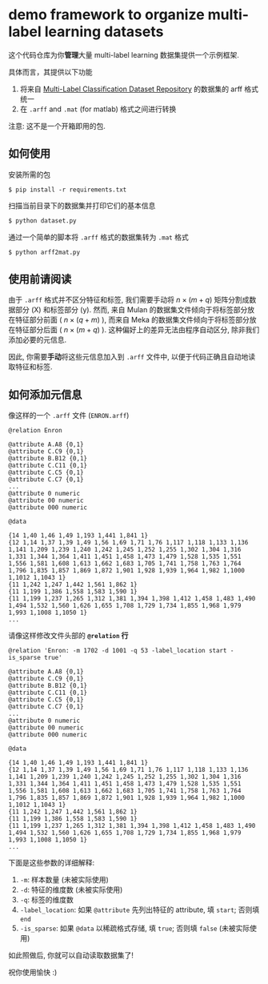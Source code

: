 # demo framework to organize multi-label learning datasets

这个代码仓库为你**管理**大量 multi-label learning 数据集提供一个示例框架. 

具体而言，其提供以下功能

1. 将来自 [Multi-Label Classification Dataset Repository](https://www.uco.es/kdis/mllresources/) 的数据集的 arff 格式统一
2. 在 `.arff` and `.mat` (for matlab) 格式之间进行转换

注意: 这不是一个开箱即用的包. 

## 如何使用

安装所需的包

```
$ pip install -r requirements.txt
```

扫描当前目录下的数据集并打印它们的基本信息

```bash
$ python dataset.py
```

通过一个简单的脚本将  `.arff` 格式的数据集转为 `.mat` 格式

```bash
$ python arff2mat.py
```

## 使用前请阅读

由于 `.arff` 格式并不区分特征和标签, 
我们需要手动将 $n \times (m+q)$ 矩阵分割成数据部分 (X) 和标签部分 (y). 
然而, 来自 Mulan 的数据集文件倾向于将标签部分放在特征部分前面 ( $n \times (q+m)$ ), 
而来自 Meka 的数据集文件倾向于将标签部分放在特征部分后面 ( $n \times (m+q)$ ). 
这种偏好上的差异无法由程序自动区分, 除非我们添加必要的元信息.

因此, 你需要**手动**将这些元信息加入到 `.arff` 文件中, 
以便于代码正确且自动地读取特征和标签. 


## 如何添加元信息

像这样的一个 `.arff` 文件 (`ENRON.arff`) 

```
@relation Enron

@attribute A.A8 {0,1}
@attribute C.C9 {0,1}
@attribute B.B12 {0,1}
@attribute C.C11 {0,1}
@attribute C.C5 {0,1}
@attribute C.C7 {0,1}
...
@attribute 0 numeric
@attribute 00 numeric
@attribute 000 numeric

@data

{14 1,40 1,46 1,49 1,193 1,441 1,841 1}
{12 1,14 1,37 1,39 1,49 1,56 1,69 1,71 1,76 1,117 1,118 1,133 1,136 1,141 1,209 1,239 1,240 1,242 1,245 1,252 1,255 1,302 1,304 1,316 1,331 1,344 1,364 1,411 1,451 1,458 1,473 1,479 1,528 1,535 1,551 1,556 1,581 1,608 1,613 1,662 1,683 1,705 1,741 1,758 1,763 1,764 1,796 1,835 1,857 1,869 1,872 1,901 1,928 1,939 1,964 1,982 1,1000 1,1012 1,1043 1}
{11 1,242 1,247 1,442 1,561 1,862 1}
{11 1,199 1,386 1,558 1,583 1,590 1}
{11 1,199 1,237 1,265 1,312 1,381 1,394 1,398 1,412 1,458 1,483 1,490 1,494 1,532 1,560 1,626 1,655 1,708 1,729 1,734 1,855 1,968 1,979 1,993 1,1008 1,1050 1}
...
```

请像这样修改文件头部的 **`@relation` 行**

```
@relation 'Enron: -m 1702 -d 1001 -q 53 -label_location start -is_sparse true'

@attribute A.A8 {0,1}
@attribute C.C9 {0,1}
@attribute B.B12 {0,1}
@attribute C.C11 {0,1}
@attribute C.C5 {0,1}
@attribute C.C7 {0,1}
...
@attribute 0 numeric
@attribute 00 numeric
@attribute 000 numeric

@data

{14 1,40 1,46 1,49 1,193 1,441 1,841 1}
{12 1,14 1,37 1,39 1,49 1,56 1,69 1,71 1,76 1,117 1,118 1,133 1,136 1,141 1,209 1,239 1,240 1,242 1,245 1,252 1,255 1,302 1,304 1,316 1,331 1,344 1,364 1,411 1,451 1,458 1,473 1,479 1,528 1,535 1,551 1,556 1,581 1,608 1,613 1,662 1,683 1,705 1,741 1,758 1,763 1,764 1,796 1,835 1,857 1,869 1,872 1,901 1,928 1,939 1,964 1,982 1,1000 1,1012 1,1043 1}
{11 1,242 1,247 1,442 1,561 1,862 1}
{11 1,199 1,386 1,558 1,583 1,590 1}
{11 1,199 1,237 1,265 1,312 1,381 1,394 1,398 1,412 1,458 1,483 1,490 1,494 1,532 1,560 1,626 1,655 1,708 1,729 1,734 1,855 1,968 1,979 1,993 1,1008 1,1050 1}
...
``` 

下面是这些参数的详细解释: 

1. `-m`: 样本数量 (未被实际使用)
2. `-d`: 特征的维度数 (未被实际使用)
3. `-q`: 标签的维度数
4. `-label_location`: 如果 `@attribute` 先列出特征的 attribute, 填 `start`; 否则填 `end`
5. `-is_sparse`: 如果 `@data` 以稀疏格式存储, 填 `true`; 否则填 `false` (未被实际使用)

如此照做后, 你就可以自动读取数据集了! 

祝你使用愉快 :)

